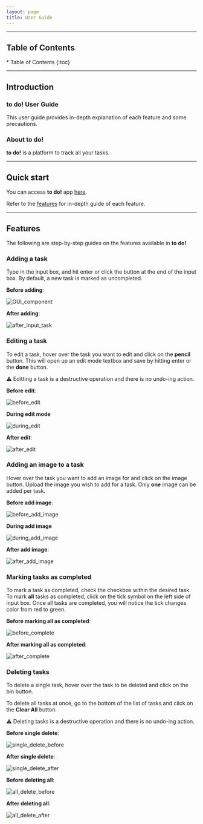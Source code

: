 ```yaml
---
layout: page
title: User Guide
---
```

---
<h2>Table of Contents</h2>
* Table of Contents
{:toc}

--------------------------------------------------------------------------------------------------------------------
## Introduction

### **to do!** User Guide

This user guide provides in-depth explanation of each feature and some precautions.

### About **to do!**

**to do!** is a platform to track all your tasks.

--------------------------------------------------------------------------------------------------------------------
## Quick start
You can access **to do!** app [here](https://kaichaoang.github.io/to-do-app/).

Refer to the [features](#features) for in-depth guide of each feature.

--------------------------------------------------------------------------------------------------------------------
## Features
The following are step-by-step guides on the features available in **to do!**.


### Adding a task
Type in the input box, and hit enter or click the button at the end of the input box. By default, a new task is marked as uncompleted.

**Before adding**:

![GUI_component](images/add_before.jpg)

**After adding**:

![after_input_task](images/add_after.jpg)


### Editing a task
To edit a task, hover over the task you want to edit and click on the **pencil** button. This will open up an edit mode textbox and save by hitting enter or the **done** button.

⚠️ Editting a task is a destructive operation and there is no undo-ing action.


**Before edit**:

![before_edit](images/edit_before.jpg)

**During edit mode**

![during_edit](images/edit_during.jpg)

**After edit**:

![after_edit](images/edit_after.jpg)


### Adding an image to a task
Hover over the task you want to add an image for and click on the image button. Upload the image you wish to add for a task. Only **one** image can be added per task.

**Before add image**:

![before_add_image](images/add_image_before.jpg)

**During add image**

![during_add_image](images/add_image_during.jpg)

**After add image**:

![after_add_image](images/add_image_after.jpg)


### Marking tasks as completed
To mark a task as completed, check the checkbox within the desired task. To mark **all** tasks as completed, click on the tick symbol on the left side of input box. Once all tasks are completed, you will notice the tick changes color from red to green.

**Before marking all as completed**:

![before_complete](images/complete_before.jpg)

**After marking all as completed**:

![after_complete](images/complete_after.jpg)


### Deleting tasks
To delete a single task, hover over the task to be deleted and click on the bin button.

To delete all tasks at once, go to the bottom of the list of tasks and click on the **Clear All** button.

⚠️ Deleting tasks is a destructive operation and there is no undo-ing action.


**Before single delete**:

![single_delete_before](images/delete_single_before.jpg)

**After single delete**:

![single_delete_after](images/delete_single_after.jpg)

**Before deleting all**:

![all_delete_before](images/delete_all_before.jpg)

**After deleting all**:

![all_delete_after](images/delete_all_before.jpg)




